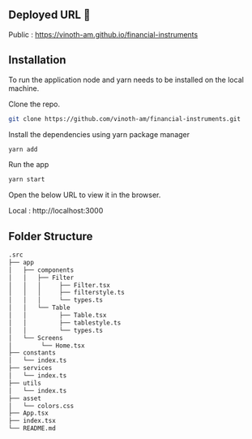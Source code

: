 ## Deployed URL  🚀

   Public : https://vinoth-am.github.io/financial-instruments

## Installation

To run the application node and yarn needs to be installed on the local machine.

Clone the repo.

```sh
git clone https://github.com/vinoth-am/financial-instruments.git
```

Install the dependencies using yarn package manager

```sh
yarn add
```

Run the app

```sh
yarn start
```

Open the below URL to view it in the browser.

   Local : http://localhost:3000

## Folder Structure

```bash
.src
├── app
│   ├── components
│   │   ├── Filter
│   │   │     ├── Filter.tsx
│   │   │     ├── filterstyle.ts
│   │   │     └── types.ts
│   │   └── Table
│   │         ├── Table.tsx
│   │         ├── tablestyle.ts
│   │         └── types.ts
│   └── Screens
│        └── Home.tsx
├── constants
│   └── index.ts
├── services
│   └── index.ts
├── utils
│   └── index.ts
├── asset
│   └── colors.css
├── App.tsx
├── index.tsx
└── README.md
```
